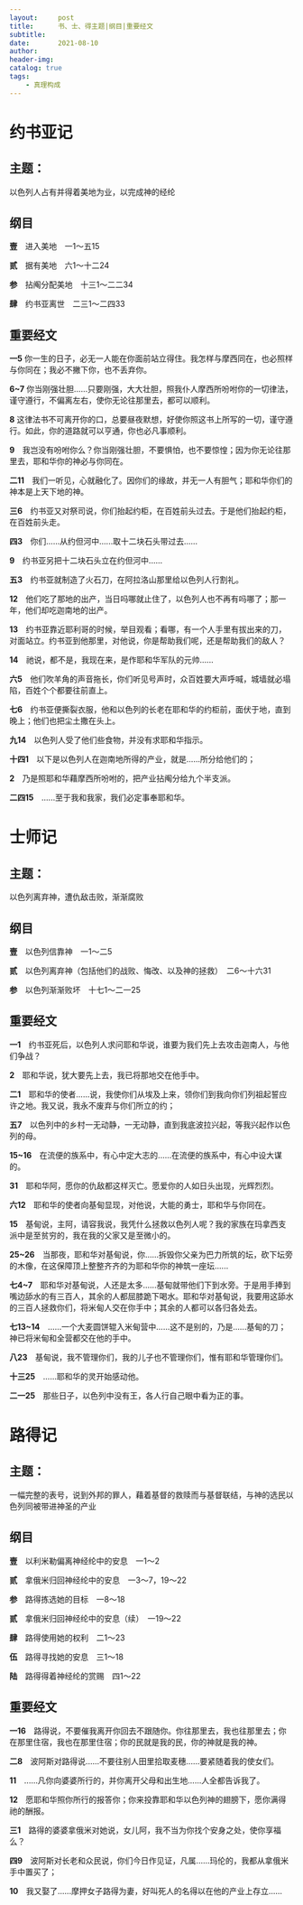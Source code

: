```yaml
---
layout:     post
title:      书、士、得主题|纲目|重要经文
subtitle:   
date:       2021-08-10
author:     
header-img: 
catalog: true
tags:
    - 真理构成
---
```


# **约书亚记**

## **主题**：

以色列人占有并得着美地为业，以完成神的经纶

## **纲目**

**壹**　进入美地　一1～五15

**贰**　据有美地　六1～十二24

**参**　拈阄分配美地　十三1～二二34

**肆**　约书亚离世　二三1～二四33

## **重要经文**

**一5**	你一生的日子，必无一人能在你面前站立得住。我怎样与摩西同在，也必照样与你同在；我必不撇下你，也不丢弃你。

**6~7**	你当刚强壮胆......只要刚强，大大壮胆，照我仆人摩西所吩咐你的一切律法，谨守遵行，不偏离左右，使你无论往那里去，都可以顺利。

**8**	这律法书不可离开你的口，总要昼夜默想，好使你照这书上所写的一切，谨守遵行。如此，你的道路就可以亨通，你也必凡事顺利。

**9**　我岂没有吩咐你么？你当刚强壮胆，不要惧怕，也不要惊惶；因为你无论往那里去，耶和华你的神必与你同在。

**二11**　我们一听见，心就融化了。因你们的缘故，并无一人有胆气；耶和华你们的神本是上天下地的神。

**三6**　约书亚又对祭司说，你们抬起约柜，在百姓前头过去。于是他们抬起约柜，在百姓前头走。

**四3**　你们......从约但河中......取十二块石头带过去......

**9**　约书亚另把十二块石头立在约但河中......

**五3**　约书亚就制造了火石刀，在阿拉洛山那里给以色列人行割礼。

**12**　他们吃了那地的出产，当日吗哪就止住了，以色列人也不再有吗哪了；那一年，他们却吃迦南地的出产。

**13**　约书亚靠近耶利哥的时候，举目观看；看哪，有一个人手里有拔出来的刀，对面站立。约书亚到他那里，对他说，你是帮助我们呢，还是帮助我们的敌人？

**14**　祂说，都不是，我现在来，是作耶和华军队的元帅......

**六5**　他们吹羊角的声音拖长，你们听见号声时，众百姓要大声呼喊，城墙就必塌陷，百姓个个都要往前直上。

**七6**　约书亚便撕裂衣服，他和以色列的长老在耶和华的约柜前，面伏于地，直到晚上；他们也把尘土撒在头上。

**九14**　以色列人受了他们些食物，并没有求耶和华指示。

**十四1**　以下是以色列人在迦南地所得的产业，就是......所分给他们的；

**2**　乃是照耶和华藉摩西所吩咐的，把产业拈阄分给九个半支派。

**二四15**　......至于我和我家，我们必定事奉耶和华。

# **士师记**

## **主题**：

以色列离弃神，遭仇敌击败，渐渐腐败

## **纲目**

**壹**　以色列信靠神　一1～二5

**贰**　以色列离弃神（包括他们的战败、悔改、以及神的拯救）　二6～十六31

**参**　以色列渐渐败坏　十七1～二一25

## **重要经文**

**一1**　约书亚死后，以色列人求问耶和华说，谁要为我们先上去攻击迦南人，与他们争战？

**2**　耶和华说，犹大要先上去，我已将那地交在他手中。

**二1**　耶和华的使者......说，我使你们从埃及上来，领你们到我向你们列祖起誓应许之地。我又说，我永不废弃与你们所立的约；

**五7**　以色列中的乡村一无动静，一无动静，直到我底波拉兴起，等我兴起作以色列的母。

**15~16**　在流便的族系中，有心中定大志的......在流便的族系中，有心中设大谋的。

**31**　耶和华阿，愿你的仇敌都这样灭亡。愿爱你的人如日头出现，光辉烈烈。

**六12**　耶和华的使者向基甸显现，对他说，大能的勇士，耶和华与你同在。

**15**　基甸说，主阿，请容我说，我凭什么拯救以色列人呢？我的家族在玛拿西支派中是至贫穷的，我在我的父家又是至微小的。

**25~26**　当那夜，耶和华对基甸说，你......拆毁你父亲为巴力所筑的坛，砍下坛旁的木像，在这保障顶上整整齐齐的为耶和华你的神筑一座坛......

**七4~7**　耶和华对基甸说，人还是太多......基甸就带他们下到水旁。于是用手捧到嘴边舔水的有三百人，其余的人都屈膝跪下喝水。耶和华对基甸说，我要用这舔水的三百人拯救你们，将米甸人交在你手中；其余的人都可以各归各处去。

**七13~14**　......一个大麦圆饼辊入米甸营中......这不是别的，乃是......基甸的刀；神已将米甸和全营都交在他的手中。

**八23**　基甸说，我不管理你们，我的儿子也不管理你们，惟有耶和华管理你们。

**十三25**　......耶和华的灵开始感动他。

**二一25**　那些日子，以色列中没有王，各人行自己眼中看为正的事。

# **路得记**

## **主题：**

一幅完整的表号，说到外邦的罪人，藉着基督的救赎而与基督联结，与神的选民以色列同被带进神圣的产业

## **纲目**

**壹**　以利米勒偏离神经纶中的安息　一1～2

**贰**　拿俄米归回神经纶中的安息　一3～7，19～22

**参**　路得拣选她的目标　一8～18

**贰**　拿俄米归回神经纶中的安息（续）　一19～22

**肆**　路得使用她的权利　二1～23

**伍**　路得寻找她的安息　三1～18

**陆**　路得得着神经纶的赏赐　四1～22

## **重要经文**

**一16**　路得说，不要催我离开你回去不跟随你。你往那里去，我也往那里去；你在那里住宿，我也在那里住宿；你的民就是我的民，你的神就是我的神。

**二8**　波阿斯对路得说......不要往别人田里拾取麦穗......要紧随着我的使女们。

**11**　......凡你向婆婆所行的，并你离开父母和出生地......人全都告诉我了。

**12**　愿耶和华照你所行的报答你；你来投靠耶和华以色列神的翅膀下，愿你满得祂的酬报。

**三1**　路得的婆婆拿俄米对她说，女儿阿，我不当为你找个安身之处，使你享福么？

**四9**　波阿斯对长老和众民说，你们今日作见证，凡属......玛伦的，我都从拿俄米手中置买了；

**10**　我又娶了......摩押女子路得为妻，好叫死人的名得以在他的产业上存立......